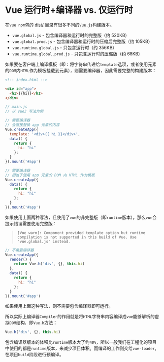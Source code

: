# Vue 运行时+编译器 vs. 仅运行时

在`vue npm`包的 [dist/](https://cdn.jsdelivr.net/npm/vue@3.0.2/dist/) 目录有很多不同的`Vue.js`构建版本。

- `vue.global.js` - 包含编译器和运行时的完整版（约 520KB）
- `vue.global.prod.js` - 包含编译器和运行时的压缩后完整版（约 105KB）
- `vue.runtime.global.js` - 只包含运行时（约 356KB）
- `vue.runtime.global.prod.js` - 只包含运行时的压缩版（约 68KB）

如果要在客户端上编译模板（即：将字符串传递给`template`选项，或者使用元素的`DOM`内`HTML`作为模板挂载到元素），则需要编译器，因此需要完整的构建版本：

```html
<!-- index.html -->

<div id="app">
  <h1>{{hi}}</h1>
</div>
```

```javascript
// main.js
// 以 vue3 写法为例

// 需要编译器
// 会直接替换 app 元素的内容
Vue.createApp({
  template: '<div>{{ hi }}</div>',
  data() {
    return {
      hi: "hi"
    };
  }
}).mount('#app')

// 需要编译器
// 相当于使用 app 元素的 DOM 内 HTML 作为模板
Vue.createApp({
  data() {
    return {
      hi: "hi"
    };
  }
}).mount('#app')
```

如果使用上面两种写法，且使用了`vue`的非完整版（即`runtime`版本），那么`vue`会提示错误需要使用完整版：

> `[Vue warn]: Component provided template option but runtime compilation is not supported in this build of Vue. Use "vue.global.js" instead.`

```javascript
// 不需要编译器
Vue.createApp({
  render() {
    return Vue.h('div', {}, this.hi)
  },
  data() {
    return {
      hi: "hi"
    };
  }
}).mount('#app')
```

如果使用上面这种写法，则不需要包含编译器即可运行。

所以实际上编译器`Compiler`的作用就是将`HTML`字符串内容编译成`vue`能够解析的虚拟`DOM`结构，即`Vue.h`方法：

```javascript
Vue.h('div', {}, this.hi)
```

包含编译器版本的体积比`runtime`版本大了约`40%`，所以一般我们在工程化的项目中使用的都是`runtime`版本，来减少项目体积。而编译的工作则交给`vue-loader`，在项目`build`阶段进行预编译。